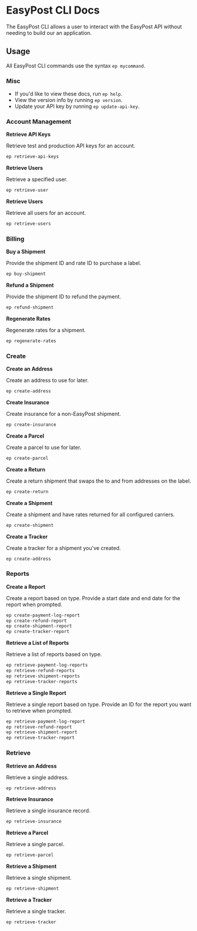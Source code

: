 # EasyPost CLI Docs

The EasyPost CLI allows a user to interact with the EasyPost API without needing to build our an application.

## Usage

All EasyPost CLI commands use the syntax `ep mycommand`. 

### Misc

- If you'd like to view these docs, run `ep help`. 
- View the version info by running `ep version`.
- Update your API key by running `ep update-api-key`.

### Account Management

**Retrieve API Keys**

Retrieve test and production API keys for an account.

```bash
ep retrieve-api-keys
```

**Retrieve Users**

Retrieve a specified user.

```bash
ep retrieve-user
```

**Retrieve Users**

Retrieve all users for an account.

```bash
ep retrieve-users
```

### Billing

**Buy a Shipment**

Provide the shipment ID and rate ID to purchase a label.

```bash
ep buy-shipment
```

**Refund a Shipment**

Provide the shipment ID to refund the payment.

```bash
ep refund-shipment
```

**Regenerate Rates**

Regenerate rates for a shipment.

```bash
ep regenerate-rates
```

### Create

**Create an Address**

Create an address to use for later.

```bash
ep create-address
```

**Create Insurance**

Create insurance for a non-EasyPost shipment.

```bash
ep create-insurance
```

**Create a Parcel**

Create a parcel to use for later.

```bash
ep create-parcel
```

**Create a Return**

Create a return shipment that swaps the to and from addresses on the label.

```bash
ep create-return
```

**Create a Shipment**

Create a shipment and have rates returned for all configured carriers.

```bash
ep create-shipment
```

**Create a Tracker**

Create a tracker for a shipment you've created.

```bash
ep create-address
```

### Reports

**Create a Report**

Create a report based on type. Provide a start date and end date for the report when prompted.

```bash
ep create-payment-log-report
ep create-refund-report
ep create-shipment-report
ep create-tracker-report
```

**Retrieve a List of Reports**

Retrieve a list of reports based on type.

```bash
ep retrieve-payment-log-reports
ep retrieve-refund-reports
ep retrieve-shipment-reports
ep retrieve-tracker-reports
```

**Retrieve a Single Report**

Retrieve a single report based on type. Provide an ID for the report you want to retrieve when prompted.

```bash
ep retrieve-payment-log-report
ep retrieve-refund-report
ep retrieve-shipment-report
ep retrieve-tracker-report
```

### Retrieve

**Retrieve an Address**

Retrieve a single address.

```bash
ep retrieve-address
```

**Retrieve Insurance**

Retrieve a single insurance record.

```bash
ep retrieve-insurance
```

**Retrieve a Parcel**

Retrieve a single parcel.

```bash
ep retrieve-parcel
```

**Retrieve a Shipment**

Retrieve a single shipment.

```bash
ep retrieve-shipment
```

**Retrieve a Tracker**

Retrieve a single tracker.

```bash
ep retrieve-tracker
```

